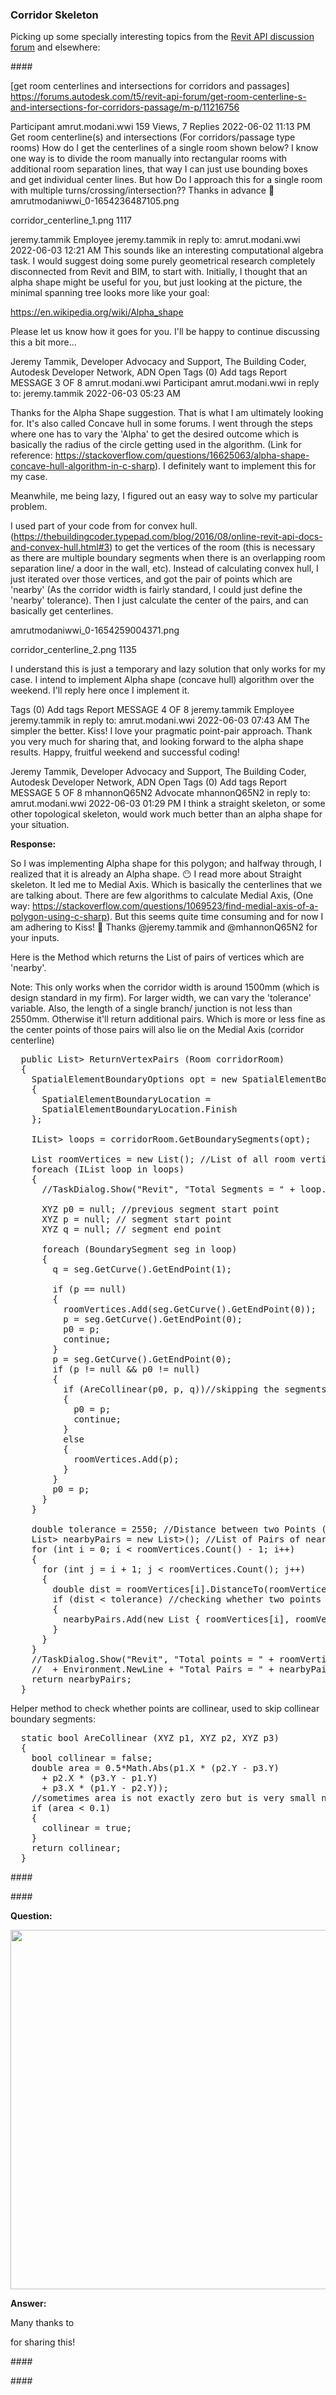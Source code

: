<head>
<meta http-equiv="Content-Type" content="text/html; charset=utf-8">
<link rel="stylesheet" type="text/css" href="bc.css">
<script src="https://cdn.rawgit.com/google/code-prettify/master/loader/run_prettify.js" type="text/javascript"></script>
</head>

<!---

- alpha shape
  Get room centerline(s) and intersections (For corridors/passage type rooms)
  https://forums.autodesk.com/t5/revit-api-forum/get-room-centerline-s-and-intersections-for-corridors-passage/m-p/11212632
  https://forums.autodesk.com/t5/revit-api-forum/get-room-centerline-s-and-intersections-for-corridors-passage/m-p/11216756

twitter:

 in the #RevitAPI SDK @AutodeskForge @AutodeskRevit #bim #DynamoBim #ForgeDevCon https://autode.sk/paramcloud



&ndash; 
...

linkedin:



#bim #DynamoBim #ForgeDevCon #Revit #API #IFC #SDK #AI #VisualStudio #Autodesk #AEC #adsk

the [Revit API discussion forum](http://forums.autodesk.com/t5/revit-api-forum/bd-p/160) thread

<center>
<img src="img/" alt="" title="" width="600" height=""/>
<p style="font-size: 80%; font-style:italic"></p>
</center>

-->

### Corridor Skeleton

Picking up some specially interesting topics from
the [Revit API discussion forum](http://forums.autodesk.com/t5/revit-api-forum/bd-p/160) and
elsewhere:




####<a name="2"></a> 

[get room centerlines and intersections for corridors and passages]
https://forums.autodesk.com/t5/revit-api-forum/get-room-centerline-s-and-intersections-for-corridors-passage/m-p/11216756


Participant amrut.modani.wwi 159 Views, 7 Replies
‎2022-06-02 11:13 PM 
Get room centerline(s) and intersections (For corridors/passage type rooms)
How do I get the centerlines of a single room shown below?
I know one way is to divide the room manually into rectangular rooms with additional room separation lines, that way I can just use bounding boxes and get individual center lines.
But how Do I approach this for a single room with multiple turns/crossing/intersection??
Thanks in advance 🙂
amrutmodaniwwi_0-1654236487105.png

corridor_centerline_1.png 1117


jeremy.tammik
 Employee jeremy.tammik in reply to: amrut.modani.wwi
‎2022-06-03 12:21 AM 
This sounds like an interesting computational algebra task. I would suggest doing some purely geometrical research completely disconnected from Revit and BIM, to start with. Initially, I thought that an alpha shape might be useful for you, but just looking at the picture, the minimal spanning tree looks more like your goal:

  

https://en.wikipedia.org/wiki/Alpha_shape

  

Please let us know how it goes for you. I'll be happy to continue discussing this a bit more...

  

Jeremy Tammik,  Developer Advocacy and Support, The Building Coder, Autodesk Developer Network, ADN Open
Tags (0)
Add tags
Report
MESSAGE 3 OF 8
amrut.modani.wwi
 Participant amrut.modani.wwi in reply to: jeremy.tammik
‎2022-06-03 05:23 AM 
 
Thanks for the Alpha Shape suggestion. That is what I am ultimately looking for. It's also called Concave hull in some forums.
I went through the steps where one has to vary the 'Alpha' to get the desired outcome which is basically the radius of the circle getting used in the algorithm. (Link for reference: https://stackoverflow.com/questions/16625063/alpha-shape-concave-hull-algorithm-in-c-sharp).
I definitely want to implement this for my case.


Meanwhile, me being lazy, I figured out an easy way to solve my particular problem.

 

I used part of your code from for convex hull. (https://thebuildingcoder.typepad.com/blog/2016/08/online-revit-api-docs-and-convex-hull.html#3) to get the vertices of the room (this is necessary as there are multiple boundary segments when there is an overlapping room separation line/ a door in the wall, etc).
Instead of calculating convex hull, I just iterated over those vertices, and got the pair of points which are 'nearby' (As the corridor width is fairly standard, I could just define the 'nearby' tolerance). Then I just calculate the center of the pairs, and can basically get centerlines.

amrutmodaniwwi_0-1654259004371.png

corridor_centerline_2.png 1135


I understand this is just a temporary and lazy solution that only works for my case. I intend to implement Alpha shape (concave hull) algorithm over the weekend. I'll reply here once I implement it.

Tags (0)
Add tags
Report
MESSAGE 4 OF 8
jeremy.tammik
 Employee jeremy.tammik in reply to: amrut.modani.wwi
‎2022-06-03 07:43 AM 
The simpler the better. Kiss! I love your pragmatic point-pair approach. Thank you very much for sharing that, and looking forward to the alpha shape results. Happy, fruitful weekend and successful coding!

  

Jeremy Tammik,  Developer Advocacy and Support, The Building Coder, Autodesk Developer Network, ADN Open
Tags (0)
Add tags
Report
MESSAGE 5 OF 8
mhannonQ65N2
 Advocate mhannonQ65N2 in reply to: amrut.modani.wwi
‎2022-06-03 01:29 PM 
I think a straight skeleton, or some other topological skeleton, would work much better than an alpha shape for your situation.


**Response:**

So I was implementing Alpha shape for this polygon; and halfway through, I realized that it is already an Alpha shape. 😶
I read more about Straight skeleton. It led me to Medial Axis. Which is basically the centerlines that we are talking about. There are few algorithms to calculate Medial Axis, (One way: https://stackoverflow.com/questions/1069523/find-medial-axis-of-a-polygon-using-c-sharp). But this seems quite time consuming and for now I am adhering to Kiss! 🙂
Thanks @jeremy.tammik  and @mhannonQ65N2 for your inputs. 

Here is the Method which returns the List of pairs of vertices which are 'nearby'.

Note: This only works when the corridor width is around 1500mm (which is design standard in my firm). For larger width, we can vary the 'tolerance' variable. Also, the length of a single branch/ junction is not less than 2550mm. Otherwise it'll return additional pairs. Which is more or less fine as the center points of those pairs will also lie on the Medial Axis (corridor centerline)

<pre class="code">
  public List<List<XYZ>> ReturnVertexPairs (Room corridorRoom)
  {
    SpatialElementBoundaryOptions opt = new SpatialElementBoundaryOptions
    {
      SpatialElementBoundaryLocation =
      SpatialElementBoundaryLocation.Finish
    };

    IList<IList<BoundarySegment>> loops = corridorRoom.GetBoundarySegments(opt);

    List<XYZ> roomVertices = new List<XYZ>(); //List of all room vertices
    foreach (IList<BoundarySegment> loop in loops)
    {
      //TaskDialog.Show("Revit", "Total Segments = " + loop.Count().ToString());

      XYZ p0 = null; //previous segment start point
      XYZ p = null; // segment start point
      XYZ q = null; // segment end point

      foreach (BoundarySegment seg in loop)
      {
        q = seg.GetCurve().GetEndPoint(1);

        if (p == null)
        {
          roomVertices.Add(seg.GetCurve().GetEndPoint(0));
          p = seg.GetCurve().GetEndPoint(0);
          p0 = p;
          continue;
        }
        p = seg.GetCurve().GetEndPoint(0);
        if (p != null && p0 != null)
        {
          if (AreCollinear(p0, p, q))//skipping the segments that are collinear
          {
            p0 = p;
            continue;
          }
          else
          {
            roomVertices.Add(p);
          }
        }
        p0 = p;
      }
    }

    double tolerance = 2550; //Distance between two Points (in mm) should be less than this number
    List<List<XYZ>> nearbyPairs = new List<List<XYZ>>(); //List of Pairs of nearby points
    for (int i = 0; i < roomVertices.Count() - 1; i++)
    {
      for (int j = i + 1; j < roomVertices.Count(); j++)
      {
        double dist = roomVertices[i].DistanceTo(roomVertices[j]) * 304.8;
        if (dist < tolerance) //checking whether two points are nearby based on tolerance
        {
          nearbyPairs.Add(new List<XYZ> { roomVertices[i], roomVertices[j] });
        }
      }
    }
    //TaskDialog.Show("Revit", "Total points = " + roomVertices.Count().ToString()
    //  + Environment.NewLine + "Total Pairs = " + nearbyPairs.Count());
    return nearbyPairs;
  }
</pre>

Helper method to check whether points are collinear, used to skip collinear boundary segments:

<pre class="code">
  static bool AreCollinear (XYZ p1, XYZ p2, XYZ p3)
  {
    bool collinear = false;
    double area = 0.5*Math.Abs(p1.X * (p2.Y - p3.Y)
      + p2.X * (p3.Y - p1.Y)
      + p3.X * (p1.Y - p2.Y));
    //sometimes area is not exactly zero but is very small number
    if (area < 0.1)
    {
      collinear = true;
    }
    return collinear;
  }
</pre>

####<a name="3"></a> 

####<a name="3b"></a> 


**Question:** 

<center>
<img src="img/.png" alt="" title="" width="575"/> <!-- 575 -->
</center>

**Answer:** 

Many thanks to 

for sharing this!

####<a name="4"></a> 

####<a name="5"></a> 

<pre class="prettyprint">

  
</pre>


